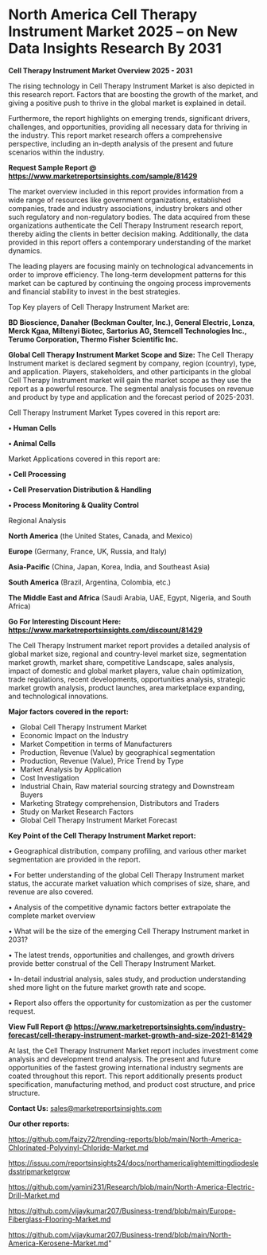 # North America Cell Therapy Instrument Market 2025 – on New Data Insights Research By 2031

<Strong> Cell Therapy Instrument Market Overview 2025 - 2031</strong>

The rising technology in Cell Therapy Instrument Market is also depicted in this research report. Factors that are boosting the growth of the market, and giving a positive push to thrive in the global market is explained in detail.

Furthermore, the report highlights on emerging trends, significant drivers, challenges, and opportunities, providing all necessary data for thriving in the industry. This report market research offers a comprehensive perspective, including an in-depth analysis of the present and future scenarios within the industry.

<strong>Request Sample Report @ <a href=https://www.marketreportsinsights.com/sample/81429>https://www.marketreportsinsights.com/sample/81429</a></strong>

The market overview included in this report provides information from a wide range of resources like government organizations, established companies, trade and industry associations, industry brokers and other such regulatory and non-regulatory bodies. The data acquired from these organizations authenticate the Cell Therapy Instrument research report, thereby aiding the clients in better decision making. Additionally, the data provided in this report offers a contemporary understanding of the market dynamics.

The leading players are focusing mainly on technological advancements in order to improve efficiency. The long-term development patterns for this market can be captured by continuing the ongoing process improvements and financial stability to invest in the best strategies.

Top Key players of Cell Therapy Instrument Market are:

<strong>BD Bioscience, Danaher (Beckman Coulter, Inc.), General Electric, Lonza, Merck Kgaa, Miltenyi Biotec, Sartorius AG, Stemcell Technologies Inc., Terumo Corporation, Thermo Fisher Scientific Inc.</strong>

<strong><b>Global Cell Therapy Instrument Market Scope and Size:</b></strong>
The Cell Therapy Instrument market is declared segment by company, region (country), type, and application. Players, stakeholders, and other participants in the global Cell Therapy Instrument market will gain the market scope as they use the report as a powerful resource. The segmental analysis focuses on revenue and product by type and application and the forecast period of 2025-2031.

Cell Therapy Instrument Market Types covered in this report are:

<strong>• Human Cells

• Animal Cells</strong>

Market Applications covered in this report are:

<strong>• Cell Processing

• Cell Preservation Distribution & Handling

• Process Monitoring & Quality Control</strong> 

Regional Analysis

<strong>North America</strong> (the United States, Canada, and Mexico)

<strong>Europe</strong> (Germany, France, UK, Russia, and Italy)

<strong>Asia-Pacific</strong> (China, Japan, Korea, India, and Southeast Asia)

<strong>South America</strong> (Brazil, Argentina, Colombia, etc.)

<strong>The Middle East and Africa</strong> (Saudi Arabia, UAE, Egypt, Nigeria, and South Africa)

<strong>Go For Interesting Discount Here: <a href=https://www.marketreportsinsights.com/discount/81429>https://www.marketreportsinsights.com/discount/81429</a></strong>

The Cell Therapy Instrument market report provides a detailed analysis of global market size, regional and country-level market size, segmentation market growth, market share, competitive Landscape, sales analysis, impact of domestic and global market players, value chain optimization, trade regulations, recent developments, opportunities analysis, strategic market growth analysis, product launches, area marketplace expanding, and technological innovations.

<strong><b>Major factors covered in the report:</b></strong>
<ul>
  <li>Global Cell Therapy Instrument Market </li>
  <li>Economic Impact on the Industry</li>
  <li>Market Competition in terms of Manufacturers</li>
  <li>Production, Revenue (Value) by geographical segmentation</li>
  <li>Production, Revenue (Value), Price Trend by Type</li>
  <li>Market Analysis by Application</li>
  <li>Cost Investigation</li>
  <li>Industrial Chain, Raw material sourcing strategy and Downstream Buyers</li>
  <li>Marketing Strategy comprehension, Distributors and Traders</li>
  <li>Study on Market Research Factors</li>
  <li>Global Cell Therapy Instrument Market Forecast</li>
</ul>

<strong><b>Key Point of the Cell Therapy Instrument Market report:</b></strong>

• Geographical distribution, company profiling, and various other market segmentation are provided in the report.

• For better understanding of the global Cell Therapy Instrument market status, the accurate market valuation which comprises of size, share, and revenue are also covered.

• Analysis of the competitive dynamic factors better extrapolate the complete market overview

• What will be the size of the emerging Cell Therapy Instrument market in 2031?

• The latest trends, opportunities and challenges, and growth drivers provide better construal of the Cell Therapy Instrument Market.

• In-detail industrial analysis, sales study, and production understanding shed more light on the future market growth rate and scope.

• Report also offers the opportunity for customization as per the customer request.

<strong><b>View Full Report @ <a href=https://www.marketreportsinsights.com/industry-forecast/cell-therapy-instrument-market-growth-and-size-2021-81429>https://www.marketreportsinsights.com/industry-forecast/cell-therapy-instrument-market-growth-and-size-2021-81429</a></b></strong>


At last, the Cell Therapy Instrument Market report includes investment come analysis and development trend analysis. The present and future opportunities of the fastest growing international industry segments are coated throughout this report. This report additionally presents product specification, manufacturing method, and product cost structure, and price structure.

<strong>Contact Us:</strong>
sales@marketreportsinsights.com

<strong>Our other reports:</strong>

<a href=https://github.com/faizy72/trending-reports/blob/main/North-America-Chlorinated-Polyvinyl-Chloride-Market.md>https://github.com/faizy72/trending-reports/blob/main/North-America-Chlorinated-Polyvinyl-Chloride-Market.md</a>

<a href=https://issuu.com/reportsinsights24/docs/northamericalightemittingdiodesledsstripmarketgrow>https://issuu.com/reportsinsights24/docs/northamericalightemittingdiodesledsstripmarketgrow</a>

<a href=https://github.com/yamini231/Research/blob/main/North-America-Electric-Drill-Market.md>https://github.com/yamini231/Research/blob/main/North-America-Electric-Drill-Market.md</a>

<a href=https://github.com/vijaykumar207/Business-trend/blob/main/Europe-Fiberglass-Flooring-Market.md>https://github.com/vijaykumar207/Business-trend/blob/main/Europe-Fiberglass-Flooring-Market.md</a>

<a href=https://github.com/vijaykumar207/Business-trend/blob/main/North-America-Kerosene-Market.md>https://github.com/vijaykumar207/Business-trend/blob/main/North-America-Kerosene-Market.md</a>"
